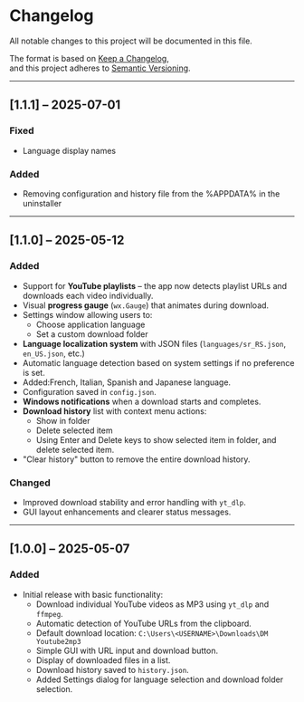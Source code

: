 # Changelog

All notable changes to this project will be documented in this file.

The format is based on [Keep a Changelog](https://keepachangelog.com/en/1.0.0/),  
and this project adheres to [Semantic Versioning](https://semver.org/spec/v2.0.0.html).

---

## [1.1.1] – 2025-07-01
### Fixed
- Language display names
### Added
- Removing configuration and history file from the %APPDATA% in the uninstaller
---

## [1.1.0] – 2025-05-12
### Added
- Support for **YouTube playlists** – the app now detects playlist URLs and downloads each video individually.
- Visual **progress gauge** (`wx.Gauge`) that animates during download.
- Settings window allowing users to:
  - Choose application language
  - Set a custom download folder
- **Language localization system** with JSON files (`languages/sr_RS.json`, `en_US.json`, etc.)
- Automatic language detection based on system settings if no preference is set.
- Added:French, Italian, Spanish and Japanese language.
- Configuration saved in `config.json`.
- **Windows notifications** when a download starts and completes.
- **Download history** list with context menu actions:
  - Show in folder
  - Delete selected item
  - Using Enter and Delete keys to show selected item in folder, and delete selected item.
- "Clear history" button to remove the entire download history.

### Changed
- Improved download stability and error handling with `yt_dlp`.
- GUI layout enhancements and clearer status messages.

---

## [1.0.0] – 2025-05-07
### Added
- Initial release with basic functionality:
  - Download individual YouTube videos as MP3 using `yt_dlp` and `ffmpeg`.
  - Automatic detection of YouTube URLs from the clipboard.
  - Default download location: `C:\Users\<USERNAME>\Downloads\DM Youtube2mp3`
  - Simple GUI with URL input and download button.
  - Display of downloaded files in a list.
  - Download history saved to `history.json`.
  - Added Settings dialog for language selection and download folder selection.


